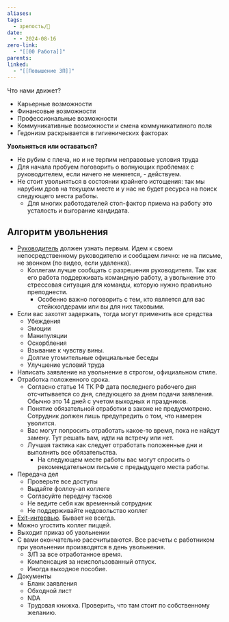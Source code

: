 ```yaml
---
aliases: 
tags:
  - зрелость/🌱
date:
  - - 2024-08-16
zero-link:
  - "[[00 Работа]]"
parents: 
linked:
  - "[[Повышение ЗП]]"
---
```

Что нами движет?
- Карьерные возможности
- Финансовые возможности
- Профессиональные возможности
- Коммуникативные возможности и смена коммуникативного поля
- Гедонизм раскрывается в гигиенических факторах

**Увольняться или оставаться?**
- Не рубим с плеча, но и не терпим неправовые условия труда
- Для начала пробуем поговорить о волнующих проблемах с руководителем, если ничего не меняется, - действуем.
- Не стоит увольняться в состоянии крайнего истощения: так мы нарубим дров на текущем месте и у нас не будет ресурса на поиск следующего места работы.
	- Для многих работодателей стоп-фактор приема на работу это усталость и выгорание кандидата.

## Алгоритм увольнения
- [Руководитель](Руководитель.md) должен узнать первым. Идем к своем непосредственному руководителю и сообщаем лично: не на письме, не звонком (по видео, если удаленка).
	- Коллегам лучше сообщать с разрешения руководителя. Так как его работа поддерживать командную работу, а увольнение это стрессовая ситуация для команды, которую нужно правильно преподнести.
		- Особенно важно поговорить с тем, кто является для вас стейкхолдерами или вы для них таковыми.
- Если вас захотят задержать, тогда могут применить все средства
	- Убеждения
	- Эмоции
	- Манипуляции
	- Оскорбления
	- Взывание к чувству вины.
	- Долгие утомительные официальные беседы
	- Улучшение условий труда
- Написать заявление на увольнение в строгом, официальном стиле.
- Отработка положенного срока.
	- Согласно статье 14 ТК РФ дата последнего рабочего дня отсчитывается со дня, следующего за днем подачи заявления. Обычно это 14 дней с учетом выходных и праздников.
	- Понятие обязательной отработки в законе не предусмотрено. Сотрудник должен лишь предупредить о том, что намерен уволится.
	- Вас могут попросить отработать какое-то время, пока не найдут замену. Тут решать вам, идти на встречу или нет. 
	- Лучшая тактика как следует отработать положенные дни и выполнить все обязательства.
		- На следующем месте работы вас могут спросить о рекомендательном письме с предыдущего места работы.
- Передача дел
	- Проверьте все доступы
	- Выдайте фоллоу-ап коллеге
	- Согласуйте передачу тасков
	- Не ведите себя как временный сотрудник
	- Не поддерживайте недовольство коллег
- [Exit-интервью](Exit-интервью.md). Бывает не всегда.
- Можно угостить коллег пиццей.
- Выходит приказ об увольнении
- С вами окончательно рассчитываются. Все расчеты с работником при увольнении производятся в день увольнения.
	- З/П за все отработанное время.
	- Компенсация за неиспользованный отпуск.
	- Иногда выходное пособие.
- Документы
	- Бланк заявления
	- Обходной лист
	- NDA
	- Трудовая книжка. Проверить, что там стоит по собственному желанию.
